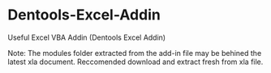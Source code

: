 # Dentools-Excel-Addin
Useful Excel VBA Addin (Dentools Excel Addin)

Note: The modules folder extracted from the add-in file may be behined the latest xla document.  Reccomended download and extract fresh from xla file.
